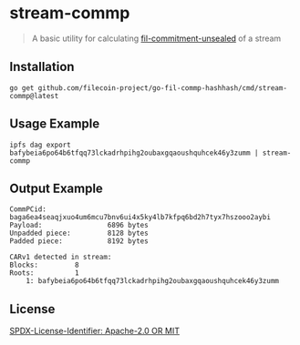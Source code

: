 stream-commp
=======================

> A basic utility for calculating [fil-commitment-unsealed](https://github.com/multiformats/multicodec/blob/master/table.csv#L454) of a stream

## Installation

```
go get github.com/filecoin-project/go-fil-commp-hashhash/cmd/stream-commp@latest
```

## Usage Example

```
ipfs dag export bafybeia6po64b6tfqq73lckadrhpihg2oubaxgqaoushquhcek46y3zumm | stream-commp
```

## Output Example

```
CommPCid: baga6ea4seaqjxuo4um6mcu7bnv6ui4x5ky4lb7kfpq6bd2h7tyx7hszooo2aybi
Payload:                6896 bytes
Unpadded piece:         8128 bytes
Padded piece:           8192 bytes

CARv1 detected in stream:
Blocks:         8
Roots:          1
    1: bafybeia6po64b6tfqq73lckadrhpihg2oubaxgqaoushquhcek46y3zumm

```

## License
[SPDX-License-Identifier: Apache-2.0 OR MIT](../../LICENSE.md)
